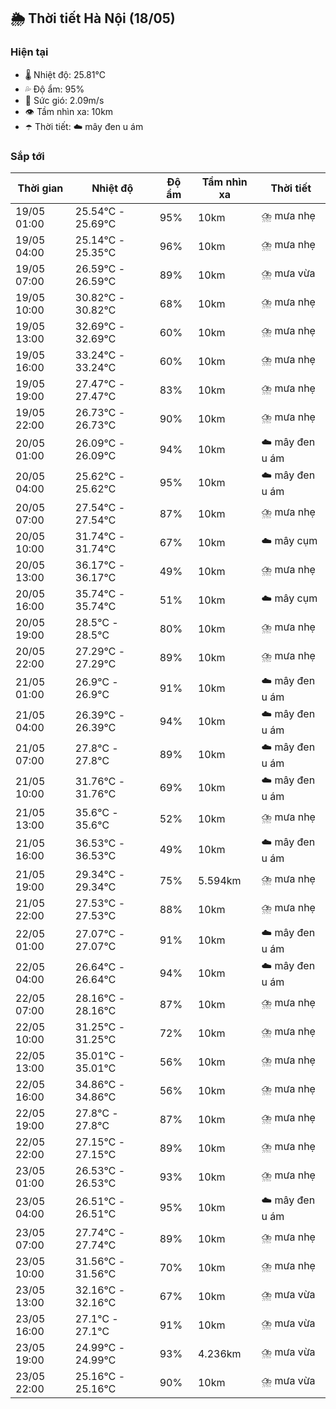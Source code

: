 ## 🌦️ Thời tiết Hà Nội (18/05)

### Hiện tại

- 🌡️ Nhiệt độ: 25.81℃
- 💦 Độ ẩm: 95%
- 💨 Sức gió: 2.09m/s
- 👁️ Tầm nhìn xa: 10km
- ☂️ Thời tiết: ☁️ mây đen u ám

### Sắp tới

| Thời gian | Nhiệt độ | Độ ẩm | Tầm nhìn xa | Thời tiết |
| --- | --- | --- | --- | --- |
| 19/05 01:00 | 25.54℃ - 25.69℃ | 95% | 10km | ⛈️ mưa nhẹ |
| 19/05 04:00 | 25.14℃ - 25.35℃ | 96% | 10km | ⛈️ mưa nhẹ |
| 19/05 07:00 | 26.59℃ - 26.59℃ | 89% | 10km | ⛈️ mưa vừa |
| 19/05 10:00 | 30.82℃ - 30.82℃ | 68% | 10km | ⛈️ mưa nhẹ |
| 19/05 13:00 | 32.69℃ - 32.69℃ | 60% | 10km | ⛈️ mưa nhẹ |
| 19/05 16:00 | 33.24℃ - 33.24℃ | 60% | 10km | ⛈️ mưa nhẹ |
| 19/05 19:00 | 27.47℃ - 27.47℃ | 83% | 10km | ⛈️ mưa nhẹ |
| 19/05 22:00 | 26.73℃ - 26.73℃ | 90% | 10km | ⛈️ mưa nhẹ |
| 20/05 01:00 | 26.09℃ - 26.09℃ | 94% | 10km | ☁️ mây đen u ám |
| 20/05 04:00 | 25.62℃ - 25.62℃ | 95% | 10km | ☁️ mây đen u ám |
| 20/05 07:00 | 27.54℃ - 27.54℃ | 87% | 10km | ⛈️ mưa nhẹ |
| 20/05 10:00 | 31.74℃ - 31.74℃ | 67% | 10km | ☁️ mây cụm |
| 20/05 13:00 | 36.17℃ - 36.17℃ | 49% | 10km | ⛈️ mưa nhẹ |
| 20/05 16:00 | 35.74℃ - 35.74℃ | 51% | 10km | ☁️ mây cụm |
| 20/05 19:00 | 28.5℃ - 28.5℃ | 80% | 10km | ⛈️ mưa nhẹ |
| 20/05 22:00 | 27.29℃ - 27.29℃ | 89% | 10km | ⛈️ mưa nhẹ |
| 21/05 01:00 | 26.9℃ - 26.9℃ | 91% | 10km | ☁️ mây đen u ám |
| 21/05 04:00 | 26.39℃ - 26.39℃ | 94% | 10km | ☁️ mây đen u ám |
| 21/05 07:00 | 27.8℃ - 27.8℃ | 89% | 10km | ☁️ mây đen u ám |
| 21/05 10:00 | 31.76℃ - 31.76℃ | 69% | 10km | ☁️ mây đen u ám |
| 21/05 13:00 | 35.6℃ - 35.6℃ | 52% | 10km | ⛈️ mưa nhẹ |
| 21/05 16:00 | 36.53℃ - 36.53℃ | 49% | 10km | ☁️ mây đen u ám |
| 21/05 19:00 | 29.34℃ - 29.34℃ | 75% | 5.594km | ⛈️ mưa nhẹ |
| 21/05 22:00 | 27.53℃ - 27.53℃ | 88% | 10km | ⛈️ mưa nhẹ |
| 22/05 01:00 | 27.07℃ - 27.07℃ | 91% | 10km | ☁️ mây đen u ám |
| 22/05 04:00 | 26.64℃ - 26.64℃ | 94% | 10km | ☁️ mây đen u ám |
| 22/05 07:00 | 28.16℃ - 28.16℃ | 87% | 10km | ⛈️ mưa nhẹ |
| 22/05 10:00 | 31.25℃ - 31.25℃ | 72% | 10km | ⛈️ mưa nhẹ |
| 22/05 13:00 | 35.01℃ - 35.01℃ | 56% | 10km | ⛈️ mưa nhẹ |
| 22/05 16:00 | 34.86℃ - 34.86℃ | 56% | 10km | ⛈️ mưa nhẹ |
| 22/05 19:00 | 27.8℃ - 27.8℃ | 87% | 10km | ⛈️ mưa nhẹ |
| 22/05 22:00 | 27.15℃ - 27.15℃ | 89% | 10km | ⛈️ mưa nhẹ |
| 23/05 01:00 | 26.53℃ - 26.53℃ | 93% | 10km | ⛈️ mưa nhẹ |
| 23/05 04:00 | 26.51℃ - 26.51℃ | 95% | 10km | ☁️ mây đen u ám |
| 23/05 07:00 | 27.74℃ - 27.74℃ | 89% | 10km | ⛈️ mưa nhẹ |
| 23/05 10:00 | 31.56℃ - 31.56℃ | 70% | 10km | ⛈️ mưa nhẹ |
| 23/05 13:00 | 32.16℃ - 32.16℃ | 67% | 10km | ⛈️ mưa vừa |
| 23/05 16:00 | 27.1℃ - 27.1℃ | 91% | 10km | ⛈️ mưa vừa |
| 23/05 19:00 | 24.99℃ - 24.99℃ | 93% | 4.236km | ⛈️ mưa vừa |
| 23/05 22:00 | 25.16℃ - 25.16℃ | 90% | 10km | ⛈️ mưa vừa |

